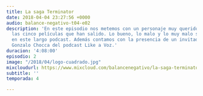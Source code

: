 ```yaml
---
title: La saga Terminator
date: 2018-04-04 23:27:56 +0000
audio: balance-negativo-t04-e02
description: 'En este episodio nos metemos con un personaje muy querido y analizamos
  las cinco películas que han salido. Lo bueno, lo malo y lo muy malo se hacen presente
  en este largo podcast. Además contamos con la presencia de un invitado especial:
  Gonzalo Chocca del podcast Like a Voz.'
duracion: '4:08:00'
episodio: 2
image: "/2018/04/logo-cuadrado.jpg"
mixcloudurl: https://www.mixcloud.com/balancenegativo/la-saga-terminator/
subtitle: ''
temporada: 4

---
```

